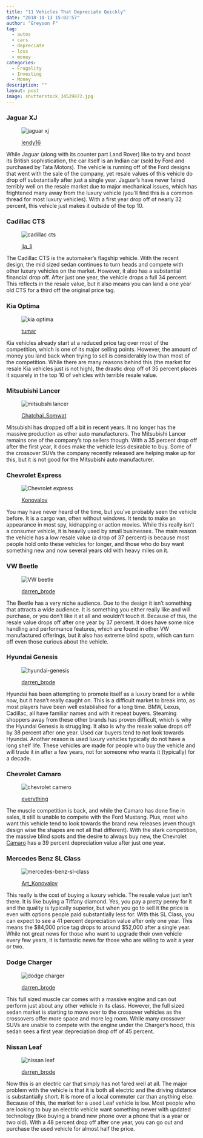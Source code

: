 ```yaml
---
title: "11 Vehicles That Depreciate Quickly"
date: "2018-10-13 15:02:57"
author: "Greyson F"
tag:
  - autos
  - cars
  - depreciate
  - loss
  - money
categories:
  - Frugality
  - Investing
  - Money
description: ""
layout: post
image: shutterstock_34529872.jpg
---
```


### Jaguar XJ

<figure aria-describedby="caption-attachment-4231" class="wp-caption alignnone" id="attachment_4231" style="width: 693px">

![jaguar xj](/posts/shutterstock_96772405-e1476396239551.jpg)<figcaption class="wp-caption-text" id="caption-attachment-4231">[lendy16](http://www.shutterstock.com/pic-96772405/stock-photo-guangzhou-china-nov-26jaguar-xj-car-on-display-at-the-9th-china-international-automobile-exhibition-on-november-26-2011-in-guangzhou-china.html)</figcaption></figure>

While Jaguar (along with its counter part Land Rover) like to try and boast its British sophistication, the car itself is an Indian car (sold by Ford and purchased by Tata Motors). The vehicle is running off of the Ford designs that went with the sale of the company, yet resale values of this vehicle do drop off substantially after just a single year. Jaguar’s have never faired terribly well on the resale market due to major mechanical issues, which has frightened many away from the luxury vehicle (you’ll find this is a common thread for most luxury vehicles). With a first year drop off of nearly 32 percent, this vehicle just makes it outside of the top 10.

### Cadillac CTS

<figure aria-describedby="caption-attachment-4232" class="wp-caption alignnone" id="attachment_4232" style="width: 700px">

![cadillac cts](/posts/shutterstock_259417373.jpg)<figcaption class="wp-caption-text" id="caption-attachment-4232">[jia_li](http://www.shutterstock.com/pic-259417373/stock-photo-geneva-mar-3-2016-cadillac-cts-v-presented-at-the-85th-international-motor-show-in-geneva-switzerland-on-march-3-2015.html)</figcaption></figure>

The Cadillac CTS is the automaker’s flagship vehicle. With the recent design, the mid sized sedan continues to turn heads and compete with other luxury vehicles on the market. However, it also has a substantial financial drop off. After just one year, the vehicle drops a full 34 percent. This reflects in the resale value, but it also means you can land a one year old CTS for a third off the original price tag.

### Kia Optima

<figure aria-describedby="caption-attachment-4233" class="wp-caption alignnone" id="attachment_4233" style="width: 700px">

![kia optima](/posts/shutterstock_87117274.jpg)<figcaption class="wp-caption-text" id="caption-attachment-4233">[tumar](http://www.shutterstock.com/pic-87117274/stock-photo-minsk-september-24-kia-optima-on-display-at-the-minsk-2011-motorshow-an-international-auto-exhibition-on-september-24-2011-in-minsk-belarus.html)</figcaption></figure>

Kia vehicles already start at a reduced price tag over most of the competition, which is one of its major selling points. However, the amount of money you land back when trying to sell is considerably low than most of the competition. While there are many reasons behind this (the market for resale Kia vehicles just is not high), the drastic drop off of 35 percent places it squarely in the top 10 of vehicles with terrible resale value.

### Mitsubishi Lancer

<figure aria-describedby="caption-attachment-4234" class="wp-caption alignnone" id="attachment_4234" style="width: 700px">

![mitsubshi lancer](/posts/shutterstock_98693408.jpg)<figcaption class="wp-caption-text" id="caption-attachment-4234">[Chatchai_Somwat](http://www.shutterstock.com/pic-98693408/stock-photo-bangkok-march-27-mitsubishi-lancer-ex-car-on-display-at-the-33th-bangkok-international-motor-show-on-march-27-2012-in-bangkok-thailand.html)</figcaption></figure>

Mitsubishi has dropped off a bit in recent years. It no longer has the massive production as other auto manufacturers. The Mitsubishi Lancer remains one of the company’s top sellers though. With a 35 percent drop off after the first year, it does make the vehicle less desirable to buy. Some of the crossover SUVs the company recently released are helping make up for this, but it is not good for the Mitsubishi auto manufacturer.

### Chevrolet Express

<figure aria-describedby="caption-attachment-4243" class="wp-caption alignnone" id="attachment_4243" style="width: 700px">

![Chevrolet express](/posts/shutterstock_355320815.jpg)<figcaption class="wp-caption-text" id="caption-attachment-4243">[Konovalov](http://www.shutterstock.com/pic-355320815/stock-photo-moscow-russia-june-2-2013-motor-car-chevrolet-express-at-the-city-street.html)</figcaption></figure>

You may have never heard of the time, but you’ve probably seen the vehicle before. It is a cargo van, often without windows. It tends to make an appearance in most spy, kidnapping or action movies. While this really isn’t a consumer vehicle, it is heavily used by small businesses. The main reason the vehicle has a low resale value (a drop of 37 percent) is because most people hold onto these vehicles for longer, and those who do buy want something new and now several years old with heavy miles on it.

### VW Beetle

<figure aria-describedby="caption-attachment-4236" class="wp-caption alignnone" id="attachment_4236" style="width: 700px">

![VW beetle](/posts/shutterstock_365337815-1.jpg)<figcaption class="wp-caption-text" id="caption-attachment-4236">[darren_brode](http://www.shutterstock.com/pic-365337815/stock-photo-detroit-january-12-a-volkswagen-beetle-convertible-on-display-at-the-north-american-international-auto-show-media-preview-january-12-2016-in-detroit-michigan.html)</figcaption></figure>

The Beetle has a very niche audience. Due to the design it isn’t something that attracts a wide audience. It is something you either really like and will purchase, or you don’t like it at all and wouldn’t touch it. Because of this, the resale value drops off after one year by 37 percent. It does have some nice handling and performance features, which are found in other VW manufactured offerings, but it also has extreme blind spots, which can turn off even those curious about the vehicle.

### Hyundai Genesis

<figure aria-describedby="caption-attachment-4237" class="wp-caption alignnone" id="attachment_4237" style="width: 700px">

![hyundai-genesis](/posts/shutterstock_246350503.jpg)<figcaption class="wp-caption-text" id="caption-attachment-4237">[darren_brode](http://www.shutterstock.com/pic-246350503/stock-photo-detroit-january-15-the-hyundai-genesis-coupe-on-display-january-15th-2015-at-the-2015-north-american-international-auto-show-in-detroit-michigan.html)</figcaption></figure>

Hyundai has been attempting to promote itself as a luxury brand for a while now, but it hasn’t really caught on. This is a difficult market to break into, as most players have been well established for a long time. BMW, Lexus, Cadillac, all have familiar names and with it repeat buyers. Steaming shoppers away from these other brands has proven difficult, which is why the Hyundai Genesis is struggling. It also is why the resale value drops off by 38 percent after one year. Used car buyers tend to not look towards Hyundai. Another reason is used luxury vehicles typically do not have a long shelf life. These vehicles are made for people who buy the vehicle and will trade it in after a few years, not for someone who wants it (typically) for a decade.

### Chevrolet Camaro

<figure aria-describedby="caption-attachment-4238" class="wp-caption alignnone" id="attachment_4238" style="width: 700px">

![chevrolet camero](/posts/shutterstock_207751075.jpg)<figcaption class="wp-caption-text" id="caption-attachment-4238">[everything](http://www.shutterstock.com/pic-207751075/stock-photo-singapore-june-25-2014-new-design-chevrolet-camaro-from-transformers3-to-audience-in-universal-studios-june-25-2014-singapore.html)</figcaption></figure>

The muscle competition is back, and while the Camaro has done fine in sales, it still is unable to compete with the Ford Mustang. Plus, most who want this vehicle tend to look towards the brand new releases (even though design wise the shapes are not all that different). With the stark competition, the massive blind spots and the desire to always buy new, the Chevrolet [Camaro](http://www.forbes.com/sites/jimgorzelany/2016/01/08/new-cars-that-suffer-the-worst-resale-values/#73fe5423360f) has a 39 percent depreciation value after just one year.

### Mercedes Benz SL Class

<figure aria-describedby="caption-attachment-4239" class="wp-caption alignnone" id="attachment_4239" style="width: 700px">

![mercedes-benz-sl-class](/posts/shutterstock_227894839.jpg)<figcaption class="wp-caption-text" id="caption-attachment-4239">[Art_Konovalov](http://www.shutterstock.com/pic-227894839/stock-photo-saint-tropez-france-august-3-2014-black-sports-car-mercedes-benz-r231-sl-class-at-the-city-street.html)</figcaption></figure>

This really is the cost of buying a luxury vehicle. The resale value just isn’t there. It is like buying a Tiffany diamond. Yes, you pay a pretty penny for it and the quality is typically superior, but when you go to sell it the price is even with options people paid substantially less for. With this SL Class, you can expect to see a 41 percent depreciation value after only one year. This means the $84,000 price tag drops to around $52,000 after a single year. While not great news for those who want to upgrade their own vehicle every few years, it is fantastic news for those who are willing to wait a year or two.

### Dodge Charger

<figure aria-describedby="caption-attachment-4240" class="wp-caption alignnone" id="attachment_4240" style="width: 700px">

![dodge charger](/posts/shutterstock_387605164.jpg)<figcaption class="wp-caption-text" id="caption-attachment-4240">[darren_brode](http://www.shutterstock.com/pic-387605164/stock-photo-chicago-february-12-the-2017-dodge-charger-hellcat-on-display-at-the-chicago-auto-show-media-preview-february-12-2016-in-chicago-illinois.html)</figcaption></figure>

This full sized muscle car comes with a massive engine and can out perform just about any other vehicle in its class. However, the full sized sedan market is starting to move over to the crossover vehicles as the crossovers offer more space and more leg room. While many crossover SUVs are unable to compete with the engine under the Charger’s hood, this sedan sees a first year depreciation drop off of 45 percent.

### Nissan Leaf

<figure aria-describedby="caption-attachment-4241" class="wp-caption alignnone" id="attachment_4241" style="width: 700px">

![nissan leaf](/posts/shutterstock_249344869.jpg)<figcaption class="wp-caption-text" id="caption-attachment-4241">[darren_brode](http://www.shutterstock.com/pic-249344869/stock-photo-detroit-january-15-the-nissan-leaf-on-display-january-15th-2015-at-the-2015-north-american-international-auto-show-in-detroit-michigan.html)</figcaption></figure>

Now this is an electric car that simply has not fared well at all. The major problem with the vehicle is that it is both all electric and the driving distance is substantially short. It is more of a local commuter car than anything else. Because of this, the market for a used Leaf vehicle is low. Most people who are looking to buy an electric vehicle want something newer with updated technology (like buying a brand new phone over a phone that is a year or two old). With a 48 percent drop off after one year, you can go out and purchase the used vehicle for almost half the price.
